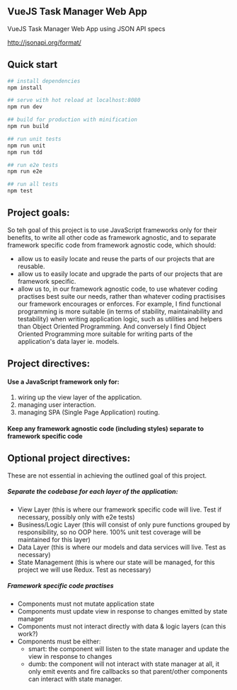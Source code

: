 ## VueJS Task Manager Web App

VueJS Task Manager Web App using JSON API specs

http://jsonapi.org/format/

## Quick start

``` bash
## install dependencies
npm install

## serve with hot reload at localhost:8080
npm run dev

## build for production with minification
npm run build

## run unit tests
npm run unit
npm run tdd

## run e2e tests
npm run e2e

## run all tests
npm test
```

## Project goals:

So teh goal of this project is to use JavaScript frameworks only for their benefits, to write all other code as framework agnostic, and to separate framework specific code from framework agnostic code, which should:

 - allow us to easily locate and reuse the parts of our projects that are reusable.
 - allow us to easily locate and upgrade the parts of our projects that are framework specific.
 - allow us to, in our framework agnostic code, to use whatever coding practises best suite our needs, rather than whatever coding practisises our framework encourages or enforces. For example, I find functional programming is more suitable (in terms of stability, maintainability and testability) when writing application logic, such as utilities and helpers than Object Oriented Programming. And conversely I find Object Oriented Programming more suitable for writing parts of the application's data layer ie. models.

## Project directives:

#### Use a JavaScript framework only for:
1) wiring up the view layer of the application.
2) managing user interaction.
3) managing SPA (Single Page Application) routing.

#### Keep any framework agnostic code (including styles) separate to framework specific code

## Optional project directives:

These are not essential in achieving the outlined goal of this project.

##### Separate the codebase for each layer of the application:
 - View Layer (this is where our framework specific code will live. Test if necessary, possibly only with e2e tests)
 - Business/Logic Layer (this will consist of only pure functions grouped by responsibility, so no OOP here. 100% unit test coverage will be maintained for this layer)
 - Data Layer (this is where our models and data services will live. Test as necessary)
 - State Management (this is where our state will be managed, for this project we will use Redux. Test as necessary)

##### Framework specific code practises
 - Components must not mutate application state
 - Components must update view in response to changes emitted by state manager
 - Components must not interact directly with data & logic layers (can this work?)
 - Components must be either:
   - smart: the component will listen to the state manager and update the view in response to changes
   - dumb: the component will not interact with state manager at all, it only emit events and fire callbacks so that parent/other components can interact with state manager.
